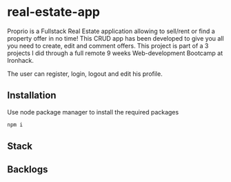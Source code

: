 # real-estate-app

Proprio is a Fullstack Real Estate application allowing to sell/rent or find a property offer in no time! This CRUD app has been developed to give you all you need to create, edit and comment offers. This project is part of a 3 projects I did through a full remote 9 weeks Web-development Bootcamp at Ironhack.

The user can register, login, logout and edit his profile.

## Installation

Use node package manager to install the required packages

```bash
npm i 
```

## Stack

## Backlogs
